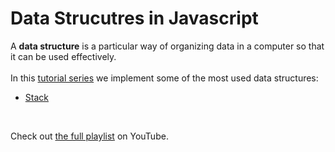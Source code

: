 # Data Strucutres in Javascript

A **data structure** is a particular way of organizing data in a computer so that it can be used effectively.
<br/><br/>
In this [tutorial series][playlist] we implement some of the most used data structures:
- [Stack][stackFolder]
<br>

Check out [the full playlist][playlist] on YouTube.

[playlist]: https://www.youtube.com/playlist?list=PLy2rcK8o10gNmfTInWmFF8loDxtEf5dcB
[stackFolder]: stack
